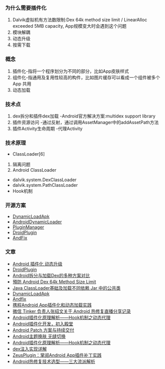 ### 为什么需要插件化
1. Dalvik虚拟机有方法数限制:Dex 64k method size limit / LinearAlloc exceeded 5MB capacity, App规模变大时会遇到这个问题
2. 模块解耦
3. 动态升级
4. 按需下载

### 概念
1. 插件化-指将一个程序划分为不同的部分，比如App皮肤样式
2. 组件化-指通用及复用性较高的构件，比如图片缓存可以看成一个组件被多个 App 共用
3. 动态加载

### 技术点
1. dex拆分和插件dex加载
-Android官方解决方案:multidex support library
2. 插件资源访问
-通过反射，通过调用AssetManager中的addAssetPath方法
3. 插件Activity生命周期
-代理Activity

### 技术原理
- ClassLoader[6]
1. 隔离问题
2. Android ClassLoader
  - dalvik.system.DexClassLoader
  - dalvik.system.PathClassLoader
- Hook机制

### 开源方案
- [DynamicLoadApk](https://github.com/singwhatiwanna/dynamic-load-apk)
- [AndroidDynamicLoader](https://github.com/mmin18/AndroidDynamicLoader)
- [PluginManager](https://github.com/houkx/android-pluginmgr)
- [DroidPlugin](https://github.com/Qihoo360/DroidPlugin)
- [AndFix](https://github.com/alibaba/AndFix)


### 文章
- [Android 插件化 动态升级](http://www.trinea.cn/android/android-plugin/)
- [DroidPlugin](https://github.com/Qihoo360/DroidPlugin)
- [Android拆分与加载Dex的多种方案对比](http://dwz.cn/3Xxhg8)
- [預防 Android Dex 64k Method Size Limit](http://ingramchen.io/blog/2014/09/prevention-of-android-dex-64k-method-size-limit.html)
- [Java ClassLoader基础及加载不同依赖 Jar 中的公共类](http://www.trinea.cn/android/java-loader-common-class/)
- [DynamicLoadApk](https://github.com/singwhatiwanna/dynamic-load-apk)
- [Andfix](https://github.com/alibaba/AndFix)
- [携程Android App插件化和动态加载实践]( http://www.infoq.com/cn/articles/ctrip-android-dynamic-loading)
- [微信 Tinker 负责人张绍文关于 Android 热修复直播分享记录](http://www.diycode.cc/topics/231)
- [Android插件化原理解析——Hook机制之动态代理](http://weishu.me/2016/01/28/understand-plugin-framework-proxy-hook/)
- [Android插件化开发，初入殿堂](http://kymjs.com/code/2014/09/15/02)
- [Android Patch 方案与持续交付](http://dwz.cn/3TG3xY)
- [Android主题换肤 无缝切换](http://www.jianshu.com/p/af7c0585dd5b)
- [Android插件化原理解析——Hook机制之动态代理](http://weishu.me/2016/01/28/understand-plugin-framework-proxy-hook/)
- [dex注入实现详解](http://taoyuanxiaoqi.com/2015/03/16/dexinject/)
- [ZeusPlugin：掌阅Android App插件补丁实践](http://dwz.cn/45M023)
- [Android热修复技术选型——三大流派解析](http://dwz.cn/48Gi9t)
